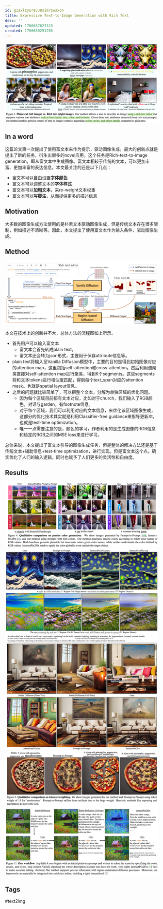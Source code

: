 ```yaml
---
id: g1sxlzyurev38simrpwsxon
title: Expressive Text-to-Image Generation with Rich Text
desc: ''
updated: 1706687627328
created: 1706680251266
---
```



![图 0](../images/7347af42e6f5984944d5c15a3e2f3c4feb756132ccfdeb1b4861b8764fbf0e42.png)  

## In a word

这篇论文第一次提出了使用富文本来作为提示，驱动图像生成。最大的创新点就是提出了新的任务，衍生出很多的novel应用。这个任务是Rich-text-to-image generation，即从富文本中生成图像。富文本相较于传统的文本，可以更加丰富、更加丰富的表达信息。本文最关注的还是以下几点：

* 富文本可以自由设置**字体颜色**
* 富文本可以调整文本的**字体样式**
* 富文本可以**加粗文本**，来re-weight文本权重
* 富文本可以**写脚注**，从而提供更多的描述信息



## Motivation

大多数的图像生成方法使用的是朴素文本驱动图像生成，但是传统文本存在很多限制，例如描述不清晰等。因此，本文提出了使用富文本作为输入条件，驱动图像生成。


## Method

![图 1](../images/5b8e5571686e64f16658a575cacc5b21cdbe7a88b8c6f6c7abebcd0ab956770f.png)  

本文在技术上的创新并不大，总体方法的流程图如上所示。

* 首先用户可以输入富文本
  * 富文本会首先转成plain text。
  * 富文本还会转为json形式，主要用于保存attribute信息等。
* plain text将输入至Vanilla Diffusion模型中，主要的目的是得到初始图像对应的attention map，这里包括self-attention和cross-attention。然后利用谱聚类直接对self-attention map进行聚类，得到K个segments。这些segments将和文本tokens进行相似度匹配，得到每个text_span对应的attention mask。也就是spatial layout信息。
* 之后的问题就比较简单了，可以把整个文本，分解为单独区域的优化问题。
  * 因为每个区域目前都有文本对应，比如对于church，我们输入了RGB颜色，对话与garden，有footnote信息。
  * 对于每个区域，我们可以利用对应的文本信息，来优化该区域图像生成，这部分的优化技术其实就是利用Classifier-free guidance来指导更新Xt，也就是test-time optimization。
  * 唯一一点需要注意的是，颜色的学习，作者利用的是生成图像的RGB信息和给定的RGB之间的MSE loss来进行学习。

总体来说，本文提出了富文本引导的图像生成任务，但是整体的解决方法还是基于传统文本+辅助信息+test-time optimization，进行实现。但是富文本这个点，确实优化了人们的输入逻辑，同时也赋予了人们更多的灵活性和自由度。


## Results

![图 2](../images/63cbd27e60948706eb7583da7fec2f554e15e8f342865789928938efbe6faeb5.png)  
![图 3](../images/63ce74a1115c2994b52dafa4f9976fddca7ec77ae18242d7a4b80476c23395fa.png)  
![图 4](../images/df86c17d4846ec2dccabcf3db3faa2c62c7086ba0267e2e241613924097a03ad.png)  
![图 5](../images/6427a6f2e85565fec9be5cb62049ce8dca0c66a732b5592e72f86f1a2d7ef3a1.png)  
![图 6](../images/69767262883922faaeb829c228472d673b07ab46054b793abc5c51219b981ae0.png)  


## Tags
#text2img


